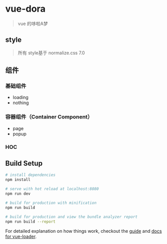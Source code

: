 # vue-dora

> vue 的哆啦A梦

## style

> 所有 style基于 normalize.css 7.0


## 组件


### 基础组件

- loading
- nothing


### 容器组件（Container Component）

- page
- popup


### HOC



## Build Setup

``` bash
# install dependencies
npm install

# serve with hot reload at localhost:8080
npm run dev

# build for production with minification
npm run build

# build for production and view the bundle analyzer report
npm run build --report
```

For detailed explanation on how things work, checkout the [guide](http://vuejs-templates.github.io/webpack/) and [docs for vue-loader](http://vuejs.github.io/vue-loader).
